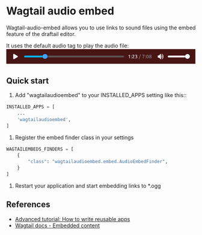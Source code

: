 # Wagtail audio embed

Wagtail-audio-embed allows you to use links to sound files using the embed
feature of the draftail editor.

It uses the default audio tag to play the audio file:
![Rendering in Firefox](img/screenshot.png)

## Quick start

1. Add "wagtailaudioembed" to your INSTALLED_APPS setting like this::

```python
INSTALLED_APPS = [
    ...
    'wagtailaudioembed',
]
```

1. Register the embed finder class in your settings

```python
WAGTAILEMBEDS_FINDERS = [
    {
        "class": "wagtailaudioembed.embed.AudioEmbedFinder",
    }
]
```

1. Restart your application and start embedding links to *.ogg


## References

- [Advanced tutorial: How to write reusable apps](https://docs.djangoproject.com/en/4.0/intro/reusable-apps/)
- [Wagtail docs - Embedded content](https://docs.wagtail.org/en/stable/advanced_topics/embeds.html)
